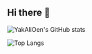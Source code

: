 ## Hi there 👋

![YakAliOen's GitHub stats](https://github-readme-stats.vercel.app/api?username=YakAliOen&show_icons=true&theme=transparent)

![Top Langs](https://github-readme-stats.vercel.app/api/top-langs/?username=YakAliOen&layout=compact)

<!--
**YakAliOen/YakAliOen** is a ✨ _special_ ✨ repository because its `README.md` (this file) appears on your GitHub profile.

Here are some ideas to get you started:

- 🔭 I’m currently working on ...
- 🌱 I’m currently learning ...
- 👯 I’m looking to collaborate on ...
- 🤔 I’m looking for help with ...
- 💬 Ask me about ...
- 📫 How to reach me: ...
- 😄 Pronouns: ...
- ⚡ Fun fact: ...
-->
